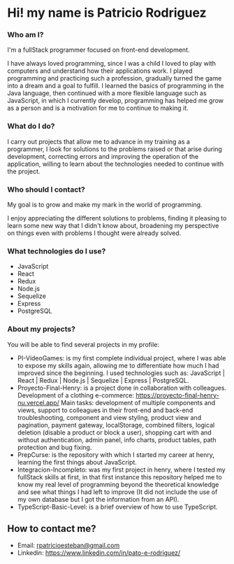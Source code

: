 # Hi! my name is Patricio Rodriguez

### Who am I?
I'm a fullStack programmer focused on front-end development.

I have always loved programming, since I was a child I loved to play with computers and understand how their applications work. I played programming and practicing such a profession, gradually turned the game into a dream and a goal to fulfill. I learned the basics of programming in the Java language, then continued with a more flexible language such as JavaScript, in which I currently develop, programming has helped me grow as a person and is a motivation for me to continue to making it.

### What do I do?

I carry out projects that allow me to advance in my training as a programmer, I look for solutions to the problems raised or that arise during development, correcting errors and improving the operation of the application, willing to learn about the technologies needed to continue with the project.

### Who should I contact?

My goal is to grow and make my mark in the world of programming.

I enjoy appreciating the different solutions to problems, finding it pleasing to learn some new way that I didn't know about, broadening my perspective on things even with problems I thought were already solved.

### What technologies do I use?

* JavaScript 
* React 
* Redux 
* Node.js 
* Sequelize 
* Express 
* PostgreSQL

### About my projects?

You will be able to find several projects in my profile:

* PI-VideoGames: is my first complete individual project, where I was able to expose my skills again, allowing me to differentiate how much I had improved since the beginning. I used technologies such as: JavaScript | React | Redux | Node.js | Sequelize | Express | PostgreSQL.
* Proyecto-Final-Henry: is a project done in collaboration with colleagues. Development of a clothing e-commerce: https://proyecto-final-henry-nu.vercel.app/
Main tasks: development of multiple components and views, support to colleagues in their front-end and back-end troubleshooting, component and view styling, product view and pagination, payment gateway, localStorage, combined filters, logical deletion (disable a product or block a user), shopping cart with and without authentication, admin panel, info charts, product tables, path protection and bug fixing.
* PrepCurse: is the repository with which I started my career at henry, learning the first things about JavaScript.
* Integracion-Incompleto: was my first project in henry, where I tested my fullStack skills at first, in that first instance this repository helped me to know my real level of programming beyond the theoretical knowledge and see what things I had left to improve (It did not include the use of my own database but I got the information from an API).
* TypeScript-Basic-Level: is a brief overview of how to use TypeScript.

## How to contact me?

* Email: rpatricioesteban@gmail.com
* Linkedin: https://www.linkedin.com/in/pato-e-rodriguez/

